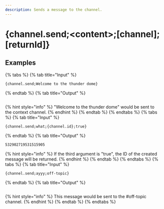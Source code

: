 ```yaml
---
description: Sends a message to the channel. 
---
```

# {channel.send;&lt;content>;[channel];[returnId]}
## Examples
{% tabs %}
{% tab title="Input" %}
```text
{channel.send;Welcome to the thunder dome}
```
{% endtab %}
{% tab title="Output" %}
```text

```
{% hint style="info" %}
"Welcome to the thunder dome" would be sent to the context channel.
{% endhint %}
{% endtab %}
{% endtabs %}
{% tabs %}
{% tab title="Input" %}
```text
{channel.send;what;{channel.id};true}
```
{% endtab %}
{% tab title="Output" %}
```text
532902719531515905
```
{% hint style="info" %}
If the third argument is "true", the ID of the created message will be returned.
{% endhint %}
{% endtab %}
{% endtabs %}
{% tabs %}
{% tab title="Input" %}
```text
{channel.send;ayyy;off-topic}
```
{% endtab %}
{% tab title="Output" %}
```text

```
{% hint style="info" %}
This message would be sent to the #off-topic channel.
{% endhint %}
{% endtab %}
{% endtabs %}